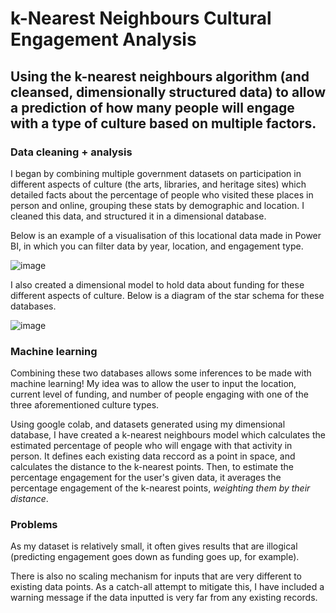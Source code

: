 # k-Nearest Neighbours Cultural Engagement Analysis
Using the k-nearest neighbours algorithm (and cleansed, dimensionally structured data) to allow a prediction of how many people will engage with a type of culture based on multiple factors.
---

### Data cleaning + analysis
I began by combining multiple government datasets on participation in different aspects of culture (the arts, libraries, and heritage sites) which detailed facts about the percentage of people who visited these places in person and online, grouping these stats by demographic and location. I cleaned this data, and structured it in a dimensional database.

Below is an example of a visualisation of this locational data made in Power BI, in which you can filter data by year, location, and engagement type.

![image](https://github.com/user-attachments/assets/6d9bf92c-bda0-48ec-a0f6-d92eec2f93f3)

I also created a dimensional model to hold data about funding for these different aspects of culture. Below is a diagram of the star schema for these databases.

![image](https://github.com/user-attachments/assets/be6fb5c6-0cb3-4615-aeeb-49e4d5b09396)


### Machine learning 
Combining these two databases allows some inferences to be made with machine learning! My idea was to allow the user to input the location, current level of funding, and number of people engaging with one of the three aforementioned culture types.

Using google colab, and datasets generated using my dimensional database, I have created a k-nearest neighbours model which calculates the estimated percentage of people who will engage with that activity in person. It defines each existing data reccord as a point in space, and calculates the distance to the k-nearest points. Then, to estimate the percentage engagement for the user's given data, it averages the percentage engagement of the k-nearest points, _weighting them by their distance_. 

### Problems
As my dataset is relatively small, it often gives results that are illogical (predicting engagement goes down as funding goes up, for example). 

There is also no scaling mechanism for inputs that are very different to existing data points. As a catch-all attempt to mitigate this, I have included a warning message if the data inputted is very far from any existing records.
